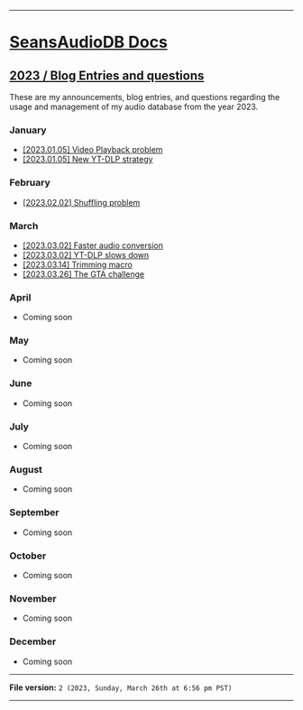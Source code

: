 

***

# [SeansAudioDB Docs](/Docs/)

## [2023 / Blog Entries and questions](/Docs/2023/)

These are my announcements, blog entries, and questions regarding the usage and management of my audio database from the year 2023.

### January

- [[2023.01.05] Video Playback problem](/Docs/2023/Video-Playback-Problem/01_January/)
- [[2023.01.05] New YT-DLP strategy](/Docs/2023/YT-DLP/01_January/05/New-Strategy)

### February

- [[2023.02.02] Shuffling problem](/Docs/2023/Shuffle-Problem/02_February/02/)

### March

- [[2023.03.02] Faster audio conversion](/Docs/2023/Fast-conversion/03_March/02/)
- [[2023.03.02] YT-DLP slows down](/Docs/2023/YT-DLP-Slowdown/2023/03_March/02/)
- [[2023.03.14] Trimming macro](/Docs/2023/Trimming-Macro/03_March/14/)
- [[2023.03.26] The GTA challenge](/Docs/2023/The-GTA-Challenge/03_March/26/)

### April

- Coming soon

### May

- Coming soon

### June

- Coming soon

### July

- Coming soon

### August

- Coming soon

### September

- Coming soon

### October

- Coming soon

### November

- Coming soon

### December

- Coming soon

***

**File version:** `2 (2023, Sunday, March 26th at 6:56 pm PST)`

***
